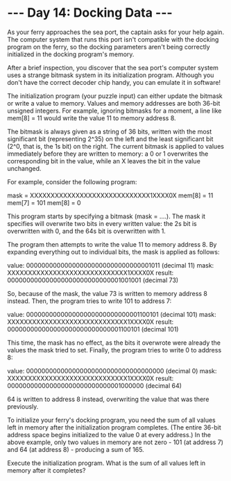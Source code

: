 ﻿# --- Day 14: Docking Data ---
As your ferry approaches the sea port, the captain asks for your help again. The computer system 
that runs this port isn't compatible with the docking program on the ferry, so the docking parameters 
aren't being correctly initialized in the docking program's memory.

After a brief inspection, you discover that the sea port's computer system uses a strange bitmask system 
in its initialization program. Although you don't have the correct decoder chip handy, you can emulate 
it in software!

The initialization program (your puzzle input) can either update the bitmask or write a value to memory. 
Values and memory addresses are both 36-bit unsigned integers. For example, ignoring bitmasks for a moment, 
a line like mem[8] = 11 would write the value 11 to memory address 8.

The bitmask is always given as a string of 36 bits, written with the most significant bit (representing 2^35) 
on the left and the least significant bit (2^0, that is, the 1s bit) on the right. The current bitmask is 
applied to values immediately before they are written to memory: a 0 or 1 overwrites the corresponding 
bit in the value, while an X leaves the bit in the value unchanged.

For example, consider the following program:

mask = XXXXXXXXXXXXXXXXXXXXXXXXXXXXX1XXXX0X
mem[8] = 11
mem[7] = 101
mem[8] = 0

This program starts by specifying a bitmask (mask = ....). The mask it specifies will overwrite two bits 
in every written value: the 2s bit is overwritten with 0, and the 64s bit is overwritten with 1.

The program then attempts to write the value 11 to memory address 8. By expanding everything out to 
individual bits, the mask is applied as follows:

value:  000000000000000000000000000000001011  (decimal 11)
mask:   XXXXXXXXXXXXXXXXXXXXXXXXXXXXX1XXXX0X
result: 000000000000000000000000000001001001  (decimal 73)

So, because of the mask, the value 73 is written to memory address 8 instead. Then, the program tries to write 
101 to address 7:

value:  000000000000000000000000000001100101  (decimal 101)
mask:   XXXXXXXXXXXXXXXXXXXXXXXXXXXXX1XXXX0X
result: 000000000000000000000000000001100101  (decimal 101)

This time, the mask has no effect, as the bits it overwrote were already the values the mask tried to set. 
Finally, the program tries to write 0 to address 8:

value:  000000000000000000000000000000000000  (decimal 0)
mask:   XXXXXXXXXXXXXXXXXXXXXXXXXXXXX1XXXX0X
result: 000000000000000000000000000001000000  (decimal 64)

64 is written to address 8 instead, overwriting the value that was there previously.

To initialize your ferry's docking program, you need the sum of all values left in memory after the 
initialization program completes. (The entire 36-bit address space begins initialized to the value 0 
at every address.) In the above example, only two values in memory are not zero - 101 (at address 7) 
and 64 (at address 8) - producing a sum of 165.

Execute the initialization program. What is the sum of all values left in memory after it completes?